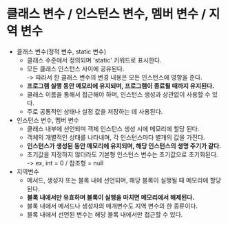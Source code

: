 # 클래스 변수 / 인스턴스 변수, 멤버 변수 / 지역 변수

* 클래스 변수(정적 변수, static 변수)
  * 클래스 수준에서 정의되며 'static' 키워드로 표시한다.
  * 모든 클래스 인스턴스 사이에 공유된다.\
    \-> 따라서 한 클래스 변수의 변경 내용은 모든 인스턴스에 영향을 준다.
  * **프로그램 실행 동안 메모리에 유지되며, 프로그램이 종료될 때까지 유지된다.**
  * 클래스 이름을 통해서 접근해야 하며, 인스턴스 생성과 상관없이 사용할 수 있다.
  * 주로 공통적인 상태나 설정 값을 저장하는 데 사용된다.
* 인스턴스 변수, 멤버 변수
  * 클래스 내부에 선언되며 객체 인스턴스 생성 시에 메모리에 할당 된다.
  * 객체의 개별적인 상태를 나타내며, 각 인스턴스마다 별개의 값을 가진다.
  * **인스턴스가 생성된 동안 메모리에 유지되며, 해당 인스턴스의 생명 주기가 같다.**
  * 초기값을 지정하지 않더라도 기본형 인스턴스 변수는 초기값으로 초기화된다. \
    \-> ex, int = 0 / 참조형 = null
* 지역변수
  * 메서드, 생성자 또는 블록 내에 선언되며, 해당 블록이 실행될 때 메모리에 할당된다.
  * **블록 내에서만 유효하며 블록이 실행을 마치면 메모리에서 해제된다.**
  * 블록 내에서 메서드나 생성자의 매개변수도 지역 변수의 한 종류이다.
  * 블록 내에서 선언된 변수는 해당 블록 내에서만 접근할 수 있다.
